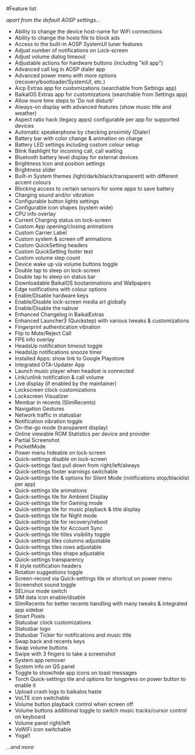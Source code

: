 #Feature list

_apart from the default AOSP settings..._

- Ability to change the device host-name for WiFi connections
- Ability to change the hosts file to block ads
- Access to the built-in AOSP SystemUI tuner features
- Adjust number of notifications on Lock-screen
- Adjust volume dialog timeout
- Adjustable actions for hardware buttons (including "kill app")
- Advanced call log in AOSP dialer app
- Advanced power menu with more options (recovery/bootloader/SystemUI, etc.)
- Aicp Extras app for customizations (searchable from Settings app)
- BaikalOS Extras app for customizations (searchable from Settings app)
- Allow more time steps to 'Do not disturb'
- Always-on display with advanced features (show music title and weather)
- Aspect ratio hack (legacy apps) configurable per app for supported devices
- Automatic speakerphone by checking proximity (Dialer)
- Battery bar with color change & animation on charge
- Battery LED settings including custom colour setup
- Blink flashlight for incoming call, call waiting
- Bluetooth battery level display for external devices
- Brightness Icon and position settings
- Brightness slider
- Built-in System themes (light/dark/black/transparent) with different accent colours
- Blocking access to certain sensors for some apps to save battery
- Charging sound and/or vibration
- Configurable button lights settings
- Configurable icon shapes (system wide)
- CPU info overlay
- Current Charging status on lock-screen
- Custom App opening/closing animations
- Custom Carrier Label
- Custom system & screen off animations
- Custom QuickSetting headers
- Custom QuickSetting footer text
- Custom volume step count
- Device wake up via volume buttons toggle
- Double tap to sleep on lock-screen
- Double tap to sleep on status bar
- Downloadable BaikalOS bootanimations and Wallpapers
- Edge notifications with colour options
- Enable/Disable hardware keys
- Enable/Disable lock-screen media art globally
- Enable/Disable the nabvar
- Enhanced Changelog in BaikalExtras
- Enhanced Launcher3 (Quickstep) with various tweaks & customizations
- Fingerprint authentication vibration
- Flip to Mute/Reject Call
- FPS info overlay
- HeadsUp notification timeout toggle
- HeadsUp notifications snooze timer
- Installed Apps: show link to Google Playstore
- Integrated OTA-Updater App
- Launch music player when headset is connected
- Link/unlink notification & call volume
- Live display (if enabled by the maintainer)
- Lockscreen clock customizations
- Lockscreen Visualizer
- Membar in recents (SlimRecents)
- Navigation Gestures
- Network traffic in statusbar
- Notification vibration toggle
- On-the-go mode (transparent display)
- Online viewable ROM Statistics per device and provider
- Partial Screenshot
- PocketMode
- Power menu hideable on lock-screen
- Quick-settings disable on lock-screen
- Quick-settings fast pull down from right/left/always
- Quick-settings footer warnings switchable
- Quick-settings tile & options for Silent Mode (notifications stop/blacklist per app)
- Quick-settings tile animations
- Quick-settings tile for Ambient Display
- Quick-settings tile for Gaming mode
- Quick-settings tile for music playback & title display
- Quick-settings tile for Night mode
- Quick-settings tile for recovery/reboot
- Quick-settings tile for Account Sync
- Quick-settings tile titles visibility toggle
- Quick-settings tiles columns adjustable
- Quick-settings tiles rows adjustable
- Quick-settings tiles shape adjustable
- Quick-settings transparency
- R style notification headers
- Rotation suggestions toggle
- Screen-record via Quick-settings tile or shortcut on power menu
- Screenshot sound toggle
- SELinux mode switch
- SIM data icon enable/disable
- SlimRecents for better recents handling with many tweaks & integrated app sidebar
- Smart Pixels
- Statusbar clock customizations
- Statusbar logo
- Statusbar Ticker for notifications and music title
- Swap back and recents keys
- Swap volume buttons
- Swipe with 3 fingers to take a screenshot
- System app remover
- System info on QS panel
- Toggle to show/hide app icons on toast messages
- Torch Quick-settings tile and options for longpress on power button to enable it
- Upload crash logs to baikalos haste
- VoLTE icon switchable
- Volume button playback control when screen off
- Volume buttons additional toggle to switch music tracks/cursor control on keyboard
- Volume panel right/left
- VoWiFi icon switchable
- Yoga!!

_...and more_
